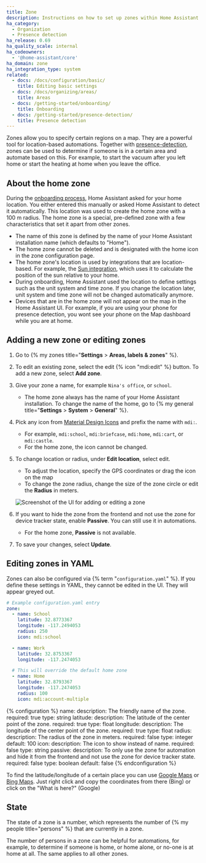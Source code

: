 ```yaml
---
title: Zone
description: Instructions on how to set up zones within Home Assistant.
ha_category:
  - Organization
  - Presence detection
ha_release: 0.69
ha_quality_scale: internal
ha_codeowners:
  - '@home-assistant/core'
ha_domain: zone
ha_integration_type: system
related:
  - docs: /docs/configuration/basic/
    title: Editing basic settings
  - docs: /docs/organizing/areas/
    title: Areas
  - docs: /getting-started/onboarding/
    title: Onboarding
  - docs: /getting-started/presence-detection/
    title: Presence detection
---
```


Zones allow you to specify certain regions on a map. They are a powerful tool for location-based automations. Together with [presence-detection](/getting-started/presence-detection/), zones can be used to determine if someone is in a certain area and automate based on this. For example, to start the vacuum after you left home or start the heating at home when you leave the office.

## About the home zone

During the [onboarding process](/getting-started/onboarding/), Home Assistant asked for your home location. You either entered this manually or asked Home Assistant to detect it automatically. This location was used to create the home zone with a 100&nbsp;m radius. The home zone is a special, pre-defined zone with a few characteristics that set it apart from other zones.

- The name of this zone is defined by the name of your Home Assistant installation name (which defaults to "Home").
- The home zone cannot be deleted and is designated with the home icon in the zone configuration page.
- The home zone's location is used by integrations that are location-based. For example, the [Sun integration](/integrations/sun/), which uses it to calculate the position of the sun relative to your home.
- During onboarding, Home Assistant used the location to define settings such as the unit system and time zone. If you change the location later, unit system and time zone will not be changed automatically anymore.
- Devices that are in the home zone will not appear on the map in the Home Assistant UI. For example, if you are using your phone for presence detection, you wont see your phone on the Map dashboard while you are at home.

## Adding a new zone or editing zones

1. Go to {% my zones title="**Settings** > **Areas, labels & zones**" %}.
2. To edit an existing zone, select the edit {% icon "mdi:edit" %} button. To add a new zone, select **Add zone**.
3. Give your zone a name, for example `Nina's office`, or `school`.
   - The home zone always has the name of your Home Assistant installation. To change the name of the home, go to {% my general title="**Settings** > **System** > **General**" %}.
4. Pick any icon from [Material Design Icons](https://pictogrammers.com/library/mdi/) and prefix the name with `mdi:`.
   - For example, `mdi:school`, `mdi:briefcase`, `mdi:home`, `mdi:cart`, or `mdi:castle`.
   - For the home zone, the icon cannot be changed.
5. To change location or radius, under **Edit location**, select edit.
   - To adjust the location, specify the GPS coordinates or drag the icon on the map
   - To change the zone radius, change the size of the zone circle or edit the **Radius** in meters.

    ![Screenshot of the UI for adding or editing a zone](/images/integrations/zone/zone_edit_ui.png)

6. If you want to hide the zone from the frontend and not use the zone for device tracker state, enable **Passive**. You can still use it in automations.
   - For the home zone, **Passive** is not available.
7. To save your changes, select **Update**.

## Editing zones in YAML

Zones can also be configured via {% term "`configuration.yaml`" %}. If you define these settings in YAML, they cannot be edited in the UI. They will appear greyed out.

```yaml
# Example configuration.yaml entry
zone:
  - name: School
    latitude: 32.8773367
    longitude: -117.2494053
    radius: 250
    icon: mdi:school

  - name: Work
    latitude: 32.8753367
    longitude: -117.2474053

  # This will override the default home zone
  - name: Home
    latitude: 32.8793367
    longitude: -117.2474053
    radius: 100
    icon: mdi:account-multiple
```

{% configuration %}
name:
  description: The friendly name of the zone.
  required: true
  type: string
latitude:
  description: The latitude of the center point of the zone.
  required: true
  type: float
longitude:
  description: The longitude of the center point of the zone.
  required: true
  type: float
radius:
  description: The radius of the zone in meters.
  required: false
  type: integer
  default: 100
icon:
  description: The icon to show instead of name.
  required: false
  type: string
passive:
  description: To only use the zone for automation and hide it from the frontend and not use the zone for device tracker state.
  required: false
  type: boolean
  default: false
{% endconfiguration %}

To find the latitude/longitude of a certain place you can use [Google Maps](https://www.google.com/maps/) or [Bing Maps](https://www.bing.com/maps). Just right click and copy the coordinates from there (Bing) or click on the "What is here?" (Google)

## State

The state of a zone is a number, which represents the number of
{% my people title="persons" %} that are currently in a zone.

The number of persons in a zone can be helpful for automations, for example,
to determine if someone is home, or home alone, or no-one is at home at all.
The same applies to all other zones.
